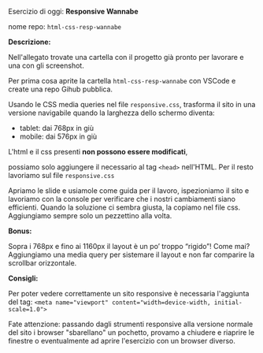 Esercizio di oggi: **Responsive Wannabe**

nome repo: `html-css-resp-wannabe`

**Descrizione:**

Nell'allegato trovate una cartella con il progetto già pronto per lavorare e una con gli screenshot.

Per prima cosa aprite la cartella `html-css-resp-wannabe` con VSCode e create una repo Gihub pubblica.

Usando le CSS media queries nel file `responsive.css`, trasforma il sito  in una versione navigabile quando la larghezza dello schermo diventa:

- tablet: dai 768px in giù
 - mobile: dai 576px in giù

L'html e il css presenti **non possono essere modificati**,

possiamo solo aggiungere il necessario al tag `<head>` nell'HTML. Per il resto lavoriamo sul file `responsive.css`

Apriamo le slide e usiamole come guida per il lavoro, ispezioniamo il sito e lavoriamo con la console per verificare che i nostri cambiamenti siano efficienti.  Quando la soluzione ci sembra giusta, la copiamo nel file css. Aggiungiamo sempre solo un pezzettino alla volta.

**Bonus:**

Sopra i 768px e fino ai 1160px il layout è un po’ troppo “rigido”! Come mai? 
Aggiungiamo una media query per sistemare il layout e non far comparire la scrollbar orizzontale.

**Consigli:**

Per poter vedere correttamente un sito responsive è necessaria l'aggiunta del tag:
`<meta name="viewport" content="width=device-width, initial-scale=1.0">`

Fate attenzione: passando dagli strumenti responsive alla versione normale del sito i browser "sbarellano" un pochetto, provamo a chiudere e riaprire le finestre o eventualmente ad aprire l'esercizio con un browser diverso.